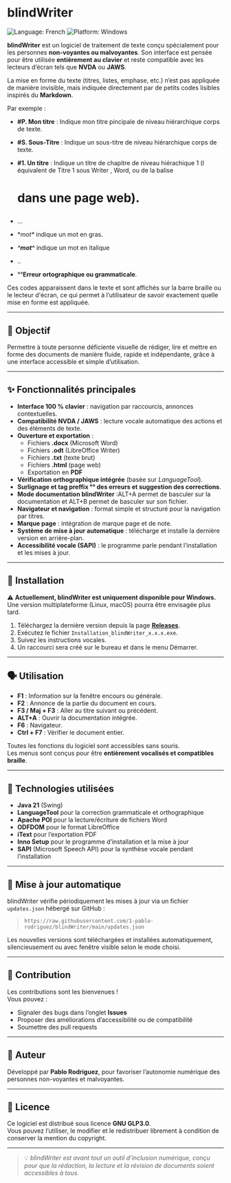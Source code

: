 # blindWriter

![Language: French](https://img.shields.io/badge/lang-French-blue?style=flat-square&logo=google-translate)
![Platform: Windows](https://img.shields.io/badge/platform-Windows-lightgrey?style=flat-square&logo=windows)

**blindWriter** est un logiciel de traitement de texte conçu spécialement pour les personnes **non-voyantes ou malvoyantes**.
Son interface est pensée pour être utilisée **entièrement au clavier** et reste compatible avec les lecteurs d’écran tels que **NVDA** ou **JAWS**.

La mise en forme du texte (titres, listes, emphase, etc.) n’est pas appliquée de manière invisible, mais indiquée directement par de petits codes lisibles inspirés du **Markdown**.

Par exemple :

- **#P. Mon titre** : Indique mon titre pincipale de niveau hiérarchique corps de texte.
- **#S. Sous-Titre** : Indique un sous-titre  de niveau hiérarchique corps de texte.
- **#1. Un titre** : Indique un titre de chapitre de niveau hiérachique 1 (l équivalent de Titre 1 sous Writer , Word, ou de la balise <H1> dans une page web).

- ...

- \**mot\** indique un mot en gras.
- ***^mot^*** indique un mot en italique
- ..

- °°**Erreur ortographique ou grammaticale**.

Ces codes apparaissent dans le texte et sont affichés sur la barre braille ou le lecteur d'écran, ce qui permet à l’utilisateur de savoir exactement quelle mise en forme est appliquée.

---

## 🎯 Objectif

Permettre à toute personne déficiente visuelle de rédiger, lire et mettre en forme des documents de manière fluide, rapide et indépendante, grâce à une interface accessible et simple d’utilisation.

---

## ✨ Fonctionnalités principales

- **Interface 100 % clavier** : navigation par raccourcis, annonces contextuelles.  
- **Compatibilité NVDA / JAWS** : lecture vocale automatique des actions et des éléments de texte.  
- **Ouverture et exportation** :
  - Fichiers **.docx** (Microsoft Word)
  - Fichiers **.odt** (LibreOffice Writer)
  - Fichiers **.txt** (texte brut)
  - Fichiers  **.html** (page web)
  - Exportation en **PDF**
- **Vérification orthographique intégrée** (basée sur *LanguageTool*).  
- **Surlignage et tag preffix °° des erreurs et suggestion des corrections**.  
- **Mode documentation blindWriter** :ALT+A permet de basculer sur la documentation et ALT+B permet de basculer sur son fichier.
- **Navigateur et navigation** : format simple et structuré pour la navigation par titres.
- **Marque page** : intégration de marque page et de note.
- **Système de mise à jour automatique** : télécharge et installe la dernière version en arrière-plan.  
- **Accessibilité vocale (SAPI)** : le programme parle pendant l’installation et les mises à jour.  

---

## 🧩 Installation
⚠️ **Actuellement, blindWriter est uniquement disponible pour Windows.**  
Une version multiplateforme (Linux, macOS) pourra être envisagée plus tard.

1. Téléchargez la dernière version depuis la page [**Releases**](https://github.com/1-pablo-rodriguez/blindWriter/releases).  
2. Exécutez le fichier `Installation_blindWriter_x.x.x.exe`.  
3. Suivez les instructions vocales.  
4. Un raccourci sera créé sur le bureau et dans le menu Démarrer.

---

## 🗣️ Utilisation

- **F1** : Information sur la fenêtre encours ou générale.  
- **F2** : Annonce de la partie du document en cours.  
- **F3 / Maj + F3** : Aller au titre suivant ou précédent.  
- **ALT+A** : Ouvrir la documentation intégrée.
- **F6** : Navigateur.
- **Ctrl + F7** : Vérifier le document entier.  

Toutes les fonctions du logiciel sont accessibles sans souris.  
Les menus sont conçus pour être **entièrement vocalisés et compatibles braille**.

---

## 🧱 Technologies utilisées

- **Java 21** (Swing)  
- **LanguageTool** pour la correction grammaticale et orthographique  
- **Apache POI** pour la lecture/écriture de fichiers Word  
- **ODFDOM** pour le format LibreOffice  
- **iText** pour l’exportation PDF  
- **Inno Setup** pour le programme d’installation et la mise à jour  
- **SAPI** (Microsoft Speech API) pour la synthèse vocale pendant l’installation

---

## 🔄 Mise à jour automatique

blindWriter vérifie périodiquement les mises à jour via un fichier `updates.json` hébergé sur GitHub :  
> `https://raw.githubusercontent.com/1-pablo-rodriguez/blindWriter/main/updates.json`

Les nouvelles versions sont téléchargées et installées automatiquement, silencieusement ou avec fenêtre visible selon le mode choisi.

---

## 💬 Contribution

Les contributions sont les bienvenues !  
Vous pouvez :
- Signaler des bugs dans l’onglet **Issues**
- Proposer des améliorations d’accessibilité ou de compatibilité
- Soumettre des pull requests

---

## 👤 Auteur

Développé par **Pablo Rodriguez**, pour favoriser l’autonomie numérique des personnes non-voyantes et malvoyantes.

---

## 🪪 Licence

Ce logiciel est distribué sous licence **GNU GLP3.0**.  
Vous pouvez l’utiliser, le modifier et le redistribuer librement à condition de conserver la mention du copyright.

---

> 💡 *blindWriter est avant tout un outil d’inclusion numérique, conçu pour que la rédaction, la lecture et la révision de documents soient accessibles à tous.*













